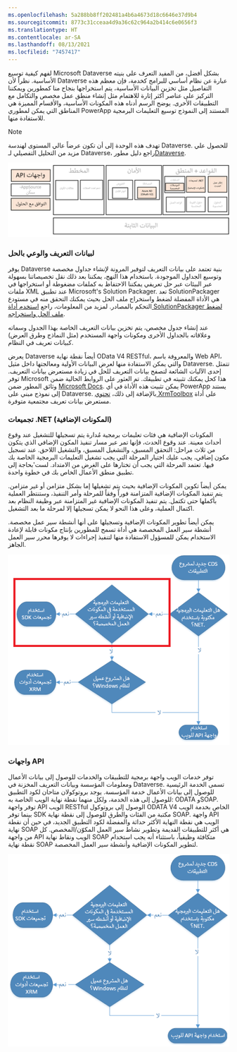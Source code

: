 ```yaml
---
ms.openlocfilehash: 5a288bb8ff202481a4b6a4673d18c6646e37d9b4
ms.sourcegitcommit: 8773c31cceaa4d9a36c62c964a2b414c6e0656f3
ms.translationtype: HT
ms.contentlocale: ar-SA
ms.lasthandoff: 08/13/2021
ms.locfileid: "7457417"
---
```

لفهم كيفية توسيع Microsoft Dataverse بشكل أفضل، من المفيد التعرف على بنيته الأساسية. نظراً لأن Dataverse عبارة عن نظام أساسي للبرامج كخدمة، فإن معظم هذه التفاصيل مثل تخزين البيانات الأساسية، يتم استخراجها بنجاح منا كمطورين ويمكننا التركيز على عناصر أكثر إثارة للاهتمام مثل إنشاء منطق عمل مخصص والتكامل مع التطبيقات الأخرى. يوضح الرسم أدناه هذه المكونات الأساسية، والأقسام المميزة هي المناطق التي يمكن لمطوري PowerApp المستند إلى النموذج توسيع التعليمات البرمجية للاستفادة منها.

> [!NOTE]
> تهدف هذه الوحدة إلى أن تكون عرضاً عالي المستوى لهندسة Dataverse. للحصول علي مزيد من التحليل التفصيلي لـ Dataverse، راجع دليل مطور[Dataverse](/powerapps/developer/common-data-service/overview/?azure-portal=true).

![رسم تخطيطي لعرض عالي المستوى للبنية.](../media/architecture.png)

### <a name="metadata-and-solution-awareness"></a>لبيانات التعريف والوعي بالحل

يوفر Dataverse بنية تعتمد على بيانات التعريف لتوفير المرونة لإنشاء جداول مخصصة وتوسيع الجداول الموجودة. باستخدام هذا النهج، يمكننا بعد ذلك نقل تخصيصاتنا بسهولة عبر البيئات عبر حل تعريفي يمكننا الاحتفاظ به كملفات مضغوطة أو استخراجها في ملفات XML عند تطبيق Microsoft's Solution Packager. تعد SolutionPackager هي الأداة المفضلة لضغط واستخراج ملف الحل بحيث يمكنك التحقق منه في مستودع التحكم بالمصادر. لمزيد من المعلومات، راجع [استخدم أداة SolutionPackager لضغط ملف الحل واستخراجه](/dynamics365/customerengagement/on-premises/developer/compress-extract-solution-file-solutionpackager?azure-portal=true).

عند إنشاء جدول مخصص، يتم تخزين بيانات التعريف الخاصة بهذا الجدول وسماته وعلاقاته بالجداول الأخرى ومكونات واجهة المستخدم (مثل النماذج وطرق العرض) كبيانات تعريف في النظام.

يعرض Dataverse أيضاً نقطة نهاية OData V4 RESTful، والمعروفة باسم Web API، والتي يمكن الاستفادة منها لعرض البيانات الأولية ومعالجتها داخل مثيل Dataverse. تتمثل إحدى الآليات الشائعة لتصفح بيانات التعريف للحل في زيادة مستعرض بيانات التعريف. توفر Microsoft هذا كحل يمكنك تثبيته في تطبيقك. تم العثور على الروابط الحالية ضمن وثائق المطور ضمن [Microsoft Docs](/powerapps/developer/common-data-service/browse-your-metadata?azure-portal=true). يمكن تثبيت هذه الأداة في أي PowerApp يستند إلى نموذج مبني على Dataverse. بالإضافة إلى ذلك، [تحتوي XrmToolbox](https://www.xrmtoolbox.com/plugins/MsCrmTools.MetadataBrowser/?azure-portal=true) على أداة مستعرض بيانات تعريف مجتمعية متوفرة.

### <a name="net-assemblies-plug-ins"></a>تجميعات .NET (المكونات الإضافية)

المكونات الإضافية هي فئات تعليمات برمجية مُدارة يتم تسجيلها للتشغيل عند وقوع أحداث معينة. عند وقوع الحدث، فإنها تمر عبر مسار تنفيذ المكون الإضافي الذي يتكون من ثلاث مراحل: التحقق المسبق، والتشغيل المسبق، والتشغيل اللاحق. عند تسجيل مكون إضافي، يجب عليك اختيار المرحلة التي يجب تشغيل التعليمات البرمجية الخاصة بك فيها. تعتمد المرحلة التي يجب أن تختارها على الغرض من الامتداد. لست\'بحاجة إلى تطبيق منطق الأعمال الخاص بك في خطوة واحدة. 

يمكن أيضاً تكوين المكونات الإضافية بحيث يتم تشغيلها إما بشكل متزامن أو غير متزامن. يتم تنفيذ المكونات الإضافية المتزامنة فوراً وفقاً للمرحلة وأمر التنفيذ، وستنتظر العملية بأكملها حتى تكتمل. يتم تنفيذ المكونات الإضافية غير المتزامنة عبر وظيفة النظام بعد اكتمال العملية، وعلى هذا النحو لا يمكن تسجيلها إلا لمرحلة ما بعد التشغيل.

يمكن أيضاً تطوير المكونات الإضافية وتسجيلها على أنها أنشطة سير عمل مخصصة. أنشطة سير العمل المخصصة هي أداة تسمح للمطورين بإنتاج مكونات قابلة لإعادة الاستخدام يمكن للمسؤول الاستفادة منها لتنفيذ إجراءات لا يوفرها محرر سير العمل الجاهز.

![رسم تخطيطي لمشروع CDS للتطبيقات الجديد مع أنشطة سير عمل مخصصة.](../media/custom-workflow-activities.png)

### <a name="apis"></a>واجهات API

توفر خدمات الويب واجهة برمجية للتطبيقات والخدمات للوصول إلى بيانات الأعمال ومعلومات المؤسسة وبيانات التعريف المخزنة في Dataverse. تسمى الخدمة الرئيسية للوصول إلى بيانات الأعمال خدمة المؤسسة. يوجد بروتوكولان متاحان لكود التطبيق للوصول إلى هذه الخدمة، ولكل منهما نقطة نهاية الويب الخاصة به: ODATA وSOAP. توفر واجهة API الويب RESTful الوصول إلى بروتوكول ODATA V4 الخاص بخدمة الويب بينما توفر SDK مكتبة من الفئات والطرق للوصول إلى نقطة نهاية SOAP. واجهة API الويب هي نقطة النهاية الأكثر حداثة والمفضلة لكود التطبيق الجديد، في حين أن نقطة نهاية SOAP هي أكثر للتطبيقات القديمة وتطوير نشاط سير العمل المكوّن/المخصص. كل من واجهة API الويب ونقاط نهاية SOAP متكافئة وظيفياً، باستثناء أنه يجب استخدام نقطة نهاية SOAP لتطوير المكونات الإضافية وأنشطة سير العمل المخصصة.

![رسم تخطيطي للتدفق لاختيار خدمة الويب.](../media/api.png)
 
